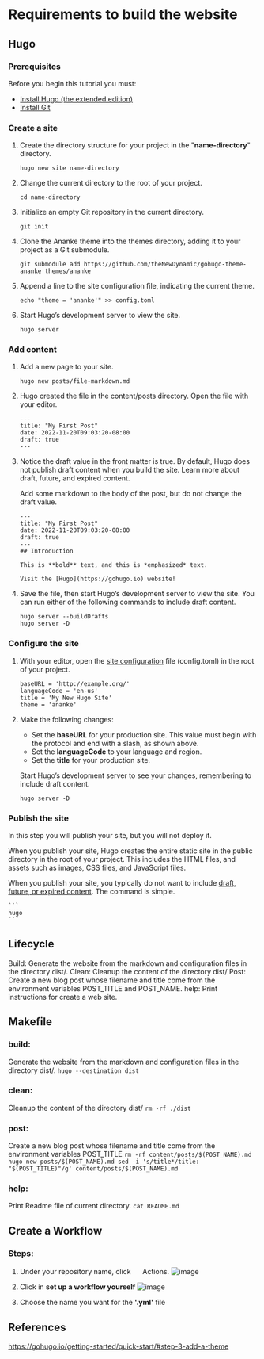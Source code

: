 # Requirements to build the website
## Hugo
### Prerequisites 
Before you begin this tutorial you must:
* <a href="https://gohugo.io/installation/">Install Hugo (the extended edition)</a>
* <a href="https://git-scm.com/book/en/v2/Getting-Started-Installing-Git">Install Git</a>

### Create a site
1. Create the directory structure for your project in the "**name-directory**" directory.
    ```
    hugo new site name-directory
    ```
2. Change the current directory to the root of your project.
    ```
    cd name-directory
    ```
3. Initialize an empty Git repository in the current directory.
    ```
    git init
    ```
4. Clone the Ananke theme into the themes directory, adding it to your project as a Git submodule.
    ```
    git submodule add https://github.com/theNewDynamic/gohugo-theme-ananke themes/ananke
    ```
5. Append a line to the site configuration file, indicating the current theme.
    ```
    echo "theme = 'ananke'" >> config.toml
    ```
6. Start Hugo’s development server to view the site.
    ```
    hugo server
    ```

### Add content
1. Add a new page to your site.
    ```
    hugo new posts/file-markdown.md
    ```
2. Hugo created the file in the content/posts directory. Open the file with your editor.
    ```
    ---
    title: "My First Post"
    date: 2022-11-20T09:03:20-08:00
    draft: true
    ---
    ```
3. Notice the draft value in the front matter is true. By default, Hugo does not publish draft content when you build the site. Learn more about draft, future, and expired content.
    
    Add some markdown to the body of the post, but do not change the draft value.
    ```
    ---
    title: "My First Post"
    date: 2022-11-20T09:03:20-08:00
    draft: true
    ---
    ## Introduction

    This is **bold** text, and this is *emphasized* text.

    Visit the [Hugo](https://gohugo.io) website!
    ```
4. Save the file, then start Hugo’s development server to view the site. You can run either of the following commands to include draft content.
    ```
    hugo server --buildDrafts
    hugo server -D
    ```
### Configure the site
1. With your editor, open the <a href="https://gohugo.io/getting-started/usage/#draft-future-and-expired-content">site configuration</a> file (config.toml) in the root of your project.
    ```
    baseURL = 'http://example.org/'
    languageCode = 'en-us'
    title = 'My New Hugo Site'
    theme = 'ananke'
    ```
2. Make the following changes:
    * Set the **baseURL** for your production site. This value must begin with the protocol and end with a slash, as shown above.
    * Set the **languageCode** to your language and region.
    * Set the **title** for your production site.

    Start Hugo’s development server to see your changes, remembering to include draft content.
    ```
    hugo server -D
    ```
### Publish the site
In this step you will publish your site, but you will not deploy it.

When you publish your site, Hugo creates the entire static site in the public directory in the root of your project. This includes the HTML files, and assets such as images, CSS files, and JavaScript files.

When you publish your site, you typically do not want to include <a href="https://gohugo.io/getting-started/usage/#draft-future-and-expired-content">draft, future, or expired content</a>. The command is simple.

    ```
    hugo
    ```

## Lifecycle
Build: Generate the website from the markdown and configuration files in the directory dist/.
Clean: Cleanup the content of the directory dist/
Post: Create a new blog post whose filename and title come from the environment variables POST_TITLE and POST_NAME.
help: Print instructions for create a web site.

## Makefile
### build:
Generate the website from the markdown and configuration files in the directory dist/.
    ```
    hugo --destination dist
    ```
### clean:
Cleanup the content of the directory dist/
    ```
    rm -rf ./dist
    ```
### post:
Create a new blog post whose filename and title come from the environment variables POST_TITLE
    ```
    rm -rf content/posts/$(POST_NAME).md
    hugo new posts/$(POST_NAME).md
    sed -i 's/title*/title: "$(POST_TITLE)"/g' content/posts/$(POST_NAME).md
    ```
### help:
Print Readme file of current directory.
    ```
    cat README.md
    ```

## Create a Workflow
### Steps:
1. Under your repository name, click <img src="https://cdn-icons-png.flaticon.com/512/3007/3007728.png" width="16" height="16"/> Actions.
![image](https://user-images.githubusercontent.com/106556798/212203598-23e7e529-117b-4342-90ec-951e7e23a04b.png)

2. Click in **set up a workflow yourself**
![image](https://user-images.githubusercontent.com/106556798/212203340-dd501a61-d07c-45ee-8e36-6252b7dc5099.png)

3. Choose the name you want for the **'.yml'** file



## References
<a href="https://gohugo.io/getting-started/quick-start/#step-3-add-a-theme">https://gohugo.io/getting-started/quick-start/#step-3-add-a-theme</a>

